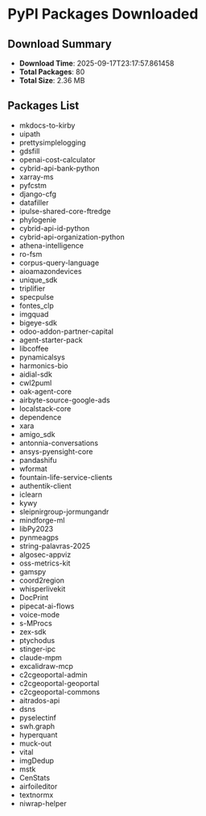 # PyPI Packages Downloaded

## Download Summary
- **Download Time**: 2025-09-17T23:17:57.861458
- **Total Packages**: 80
- **Total Size**: 2.36 MB

## Packages List
- mkdocs-to-kirby
- uipath
- prettysimplelogging
- gdsfill
- openai-cost-calculator
- cybrid-api-bank-python
- xarray-ms
- pyfcstm
- django-cfg
- datafiller
- ipulse-shared-core-ftredge
- phylogenie
- cybrid-api-id-python
- cybrid-api-organization-python
- athena-intelligence
- ro-fsm
- corpus-query-language
- aioamazondevices
- unique_sdk
- triplifier
- specpulse
- fontes_clp
- imgquad
- bigeye-sdk
- odoo-addon-partner-capital
- agent-starter-pack
- libcoffee
- pynamicalsys
- harmonics-bio
- aidial-sdk
- cwl2puml
- oak-agent-core
- airbyte-source-google-ads
- localstack-core
- dependence
- xara
- amigo_sdk
- antonnia-conversations
- ansys-pyensight-core
- pandashifu
- wformat
- fountain-life-service-clients
- authentik-client
- iclearn
- kywy
- sleipnirgroup-jormungandr
- mindforge-ml
- libPy2023
- pynmeagps
- string-palavras-2025
- algosec-appviz
- oss-metrics-kit
- gamspy
- coord2region
- whisperlivekit
- DocPrint
- pipecat-ai-flows
- voice-mode
- s-MProcs
- zex-sdk
- ptychodus
- stinger-ipc
- claude-mpm
- excalidraw-mcp
- c2cgeoportal-admin
- c2cgeoportal-geoportal
- c2cgeoportal-commons
- aitrados-api
- dsns
- pyselectinf
- swh.graph
- hyperquant
- muck-out
- vital
- imgDedup
- mstk
- CenStats
- airfoileditor
- textnormx
- niwrap-helper
